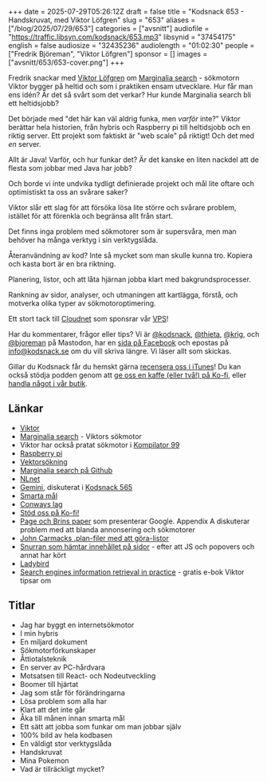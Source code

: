 +++
date = 2025-07-29T05:26:12Z
draft = false
title = "Kodsnack 653 - Handskruvat, med Viktor Löfgren"
slug = "653"
aliases = ["/blog/2025/07/29/653"]
categories = ["avsnitt"]
audiofile = "https://traffic.libsyn.com/kodsnack/653.mp3"
libsynid = "37454175"
english = false
audiosize = "32435236"
audiolength = "01:02:30"
people = ["Fredrik Björeman", "Viktor Löfgren"]
sponsor = []
images = ["avsnitt/653/653-cover.png"]
+++

Fredrik snackar med [Viktor Löfgren](https://www.marginalia.nu/) om [Marginalia search](https://marginalia-search.com/) - sökmotorn Viktor bygger på heltid och som i praktiken ensam utvecklare. Hur får man ens idén? Är det så svårt som det verkar? Hur kunde Marginalia search bli ett heltidsjobb?

Det började med "det här kan väl aldrig funka, men *varför* inte?" Viktor berättar hela historien, från hybris och Raspberry pi till heltidsjobb och en riktig server. Ett projekt som faktiskt är "web scale" på riktigt! Och det med *en* server.

Allt är Java! Varför, och hur funkar det? Är det kanske en liten nackdel att de flesta som jobbar med Java har jobb?

Och borde vi inte undvika tydligt definierade projekt och mål lite oftare och optimistiskt ta oss an svårare saker?

Viktor slår ett slag för att försöka lösa lite större och svårare problem, istället för att förenkla och begränsa allt från start.

Det finns inga problem med sökmotorer som är supersvåra, men man behöver ha många verktyg i sin verktygslåda.

Återanvändning av kod? Inte så mycket som man skulle kunna tro. Kopiera och kasta bort är en bra riktning.

Planering, listor, och att låta hjärnan jobba klart med bakgrundsprocesser.

Rankning av sidor, analyser, och utmaningen att kartlägga, förstå, och motverka olika typer av sökmotoroptimering.

Ett stort tack till [Cloudnet](https://www.cloudnet.se) som sponsrar vår [VPS](https://en.wikipedia.org/wiki/Virtual_private_server)!

Har du kommentarer, frågor eller tips? Vi är [@kodsnack](https://social.podsnack.se/@kodsnack), [@thieta](https://6510.nu/@thieta), [@krig](https://6510.nu/@krig), och [@bjoreman](https://toot.cafe/@bjoreman) på Mastodon, har en [sida på Facebook](https://www.facebook.com/) och epostas på [info@kodsnack.se](mailto:info@kodsnack.se) om du vill skriva längre. Vi läser allt som skickas.

Gillar du Kodsnack får du hemskt gärna [recensera oss i iTunes](https://itunes.apple.com/se/podcast/kodsnack/id561631498?l=en)! Du kan också stödja podden genom att <a href="https://ko-fi.com/kodsnack" rel="payment">ge oss en kaffe (eller två!) på Ko-fi</a>, eller [handla något i vår butik](https://shop.spreadshirt.se/kodsnack/).

## Länkar
* [Viktor](https://www.marginalia.nu/)
* [Marginalia search](https://marginalia-search.com/) - Viktors sökmotor
* Viktor har också pratat sökmotor i [Kompilator 99](https://kompilator.se/99)
* [Raspberry pi](https://en.wikipedia.org/wiki/Raspberry_Pi)
* [Vektorsökning](https://en.wikipedia.org/wiki/Vector_database)
* [Marginalia search på Github](https://github.com/MarginaliaSearch/MarginaliaSearch)
* [NLnet](https://en.wikipedia.org/wiki/NLnet)
* [Gemini](https://en.wikipedia.org/wiki/Gemini_%28protocol%29), diskuterat i [Kodsnack 565](https://kodsnack.se/565/)
* [Smarta mål](https://en.wikipedia.org/wiki/SMART_criteria)
* [Conways lag](https://en.wikipedia.org/wiki/Conway%27s_law)
* [Stöd oss på Ko-fi!](https://ko-fi.com/kodsnack)
* [Page och Brins paper](http://infolab.stanford.edu/~backrub/google.html) som presenterar Google. Appendix A diskuterar problem med att blanda annonsering och sökmotorer
* [John Carmacks .plan-filer med att göra-listor](https://raw.githubusercontent.com/ESWAT/john-carmack-plan-archive/refs/heads/master/by_year/johnc_plan_1996.txt)
* [Snurran som hämtar innehållet på sidor](https://www.marginalia.nu/log/a_121_profiling_websites/) - efter att JS och popovers och annat har kört
* [Ladybird](https://ladybird.org/)
* [Search engines information retrieval in practice](https://ciir.cs.umass.edu/irbook/) - gratis e-bok Viktor tipsar om

## Titlar
* Jag har byggt en internetsökmotor
* I min hybris
* En miljard dokument
* Sökmotorförkunskaper
* Åttiotalsteknik
* En server av PC-hårdvara
* Motsatsen till React- och Nodeutveckling
* Boomer till hjärtat
* Jag som står för förändringarna
* Lösa problem som alla har
* Klart att det inte går
* Åka till månen innan smarta mål
* Ett sätt att jobba som funkar om man jobbar själv
* 100% bild av hela kodbasen
* En väldigt stor verktygslåda
* Handskruvat
* Mina Pokemon
* Vad är tillräckligt mycket?